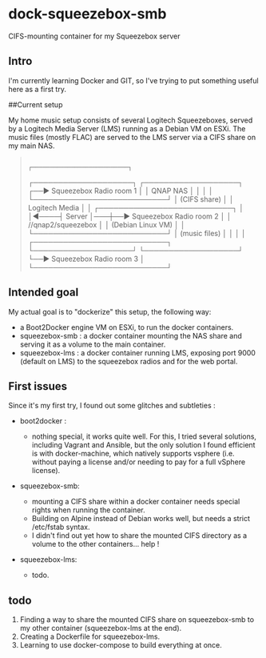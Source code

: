 # dock-squeezebox-smb

CIFS-mounting container for my Squeezebox server

## Intro

I'm currently learning Docker and GIT, so I've trying to put something useful here as a first try.

##Current setup

My home music setup consists of several Logitech Squeezeboxes, served by a Logitech Media Server (LMS) running as a Debian VM on ESXi. The music files (mostly FLAC) are served to the LMS server via a CIFS share on my main NAS.


>                                                       ┌───────────────────────────┐
> ┌────────────────────┐     ┌───────────────────┐   ┌──▶  Squeezebox Radio room 1  │
> │      QNAP NAS      │     │                   │   │  └───────────────────────────┘ 
> │    (CIFS share)    │     │  Logitech Media   │   │  ┌───────────────────────────┐
> │                    │◀────┤      Server       │───┼──▶  Squeezebox Radio room 2  │
> │ //qnap2/squeezebox │     │ (Debian Linux VM) │   │  └───────────────────────────┘ 
> │   (music files)    │     │                   │   │  ┌───────────────────────────┐
> └────────────────────┘     └───────────────────┘   └──▶  Squeezebox Radio room 3  │
>                                                       └───────────────────────────┘ 

## Intended goal

My actual goal is to "dockerize" this setup, the following way: 

* a Boot2Docker engine VM on ESXi, to run the docker containers.
* squeezebox-smb : a docker container mounting the NAS share and serving it as a volume to the main container.
* squeezebox-lms : a docker container running LMS, exposing port 9000 (default on LMS) to the squeezebox radios and for the web portal.



## First issues

Since it's my first try, I found out some glitches and subtleties :

* boot2docker :
  - nothing special, it works quite well. For this, I tried several solutions, including Vagrant and Ansible, but the only solution I found efficient is with docker-machine, which natively supports vsphere (i.e. without paying a license and/or needing to pay for a full vSphere license).

* squeezebox-smb:
  - mounting a CIFS share within a docker container needs special rights when running the container.
  - Building on Alpine instead of Debian works well, but needs a strict /etc/fstab syntax.
  - I didn't find out yet how to share the mounted CIFS directory as a volume to the other containers... help !

* squeezebox-lms:
  - todo.

## todo

1. Finding a way to share the mounted CIFS share on squeezebox-smb to my other container (squeezebox-lms at the end).
2. Creating a Dockerfile for squeezebox-lms.
3. Learning to use docker-compose to build everything at once.